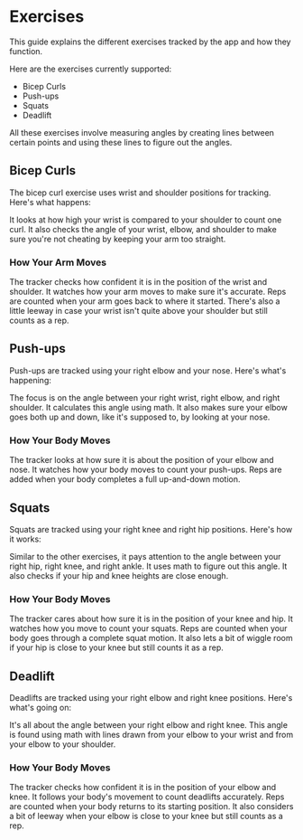 # Exercises
This guide explains the different exercises tracked by the app and how they function.

Here are the exercises currently supported:

- Bicep Curls
- Push-ups
- Squats
- Deadlift

All these exercises involve measuring angles by creating lines between certain points and using these lines to figure out the angles.

## Bicep Curls
The bicep curl exercise uses wrist and shoulder positions for tracking. Here's what happens:

It looks at how high your wrist is compared to your shoulder to count one curl. It also checks the angle of your wrist, elbow, and shoulder to make sure you're not cheating by keeping your arm too straight.

### How Your Arm Moves
The tracker checks how confident it is in the position of the wrist and shoulder. It watches how your arm moves to make sure it's accurate. Reps are counted when your arm goes back to where it started. There's also a little leeway in case your wrist isn't quite above your shoulder but still counts as a rep.

## Push-ups
Push-ups are tracked using your right elbow and your nose. Here's what's happening:

The focus is on the angle between your right wrist, right elbow, and right shoulder. It calculates this angle using math. It also makes sure your elbow goes both up and down, like it's supposed to, by looking at your nose.

### How Your Body Moves
The tracker looks at how sure it is about the position of your elbow and nose. It watches how your body moves to count your push-ups. Reps are added when your body completes a full up-and-down motion.

## Squats
Squats are tracked using your right knee and right hip positions. Here's how it works:

Similar to the other exercises, it pays attention to the angle between your right hip, right knee, and right ankle. It uses math to figure out this angle. It also checks if your hip and knee heights are close enough.

### How Your Body Moves
The tracker cares about how sure it is in the position of your knee and hip. It watches how you move to count your squats. Reps are counted when your body goes through a complete squat motion. It also lets a bit of wiggle room if your hip is close to your knee but still counts it as a rep.

## Deadlift
Deadlifts are tracked using your right elbow and right knee positions. Here's what's going on:

It's all about the angle between your right elbow and right knee. This angle is found using math with lines drawn from your elbow to your wrist and from your elbow to your shoulder.

### How Your Body Moves
The tracker checks how confident it is in the position of your elbow and knee. It follows your body's movement to count deadlifts accurately. Reps are counted when your body returns to its starting position. It also considers a bit of leeway when your elbow is close to your knee but still counts as a rep.